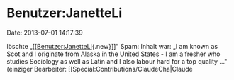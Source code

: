 Benutzer:JanetteLi
==================

Date: 2013-07-01 14:17:39

löschte
„\[\[[Benutzer:JanetteLi](http://www.yacy-websuche.de/wiki/index.php?title=Benutzer:JanetteLi&action=edit&redlink=1 "Benutzer:JanetteLi (Seite nicht vorhanden)"){.new}\]\]"
Spam: Inhalt war: „I am known as Scot and I originate from Alaska in the
United States - I am a fresher who studies Sociology as well as Latin
and I also labour hard for a top quality ..." (einziger Bearbeiter:
\[\[Special:Contributions/ClaudeCha\|Claude

